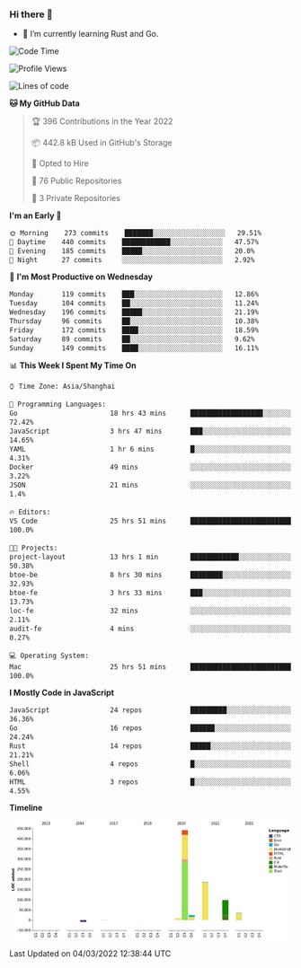 ### Hi there 👋

- 🌱 I’m currently learning Rust and Go.

<!--START_SECTION:waka-->
![Code Time](http://img.shields.io/badge/Code%20Time-285%20hrs%2021%20mins-blue)

![Profile Views](http://img.shields.io/badge/Profile%20Views-0-blue)

![Lines of code](https://img.shields.io/badge/From%20Hello%20World%20I%27ve%20Written-795%20Thousand%20lines%20of%20code-blue)

**🐱 My GitHub Data** 

> 🏆 396 Contributions in the Year 2022
 > 
> 📦 442.8 kB Used in GitHub's Storage 
 > 
> 💼 Opted to Hire
 > 
> 📜 76 Public Repositories 
 > 
> 🔑 3 Private Repositories  
 > 
**I'm an Early 🐤** 

```text
🌞 Morning    273 commits    ███████░░░░░░░░░░░░░░░░░░   29.51% 
🌆 Daytime    440 commits    ████████████░░░░░░░░░░░░░   47.57% 
🌃 Evening    185 commits    █████░░░░░░░░░░░░░░░░░░░░   20.0% 
🌙 Night      27 commits     ░░░░░░░░░░░░░░░░░░░░░░░░░   2.92%

```
📅 **I'm Most Productive on Wednesday** 

```text
Monday       119 commits    ███░░░░░░░░░░░░░░░░░░░░░░   12.86% 
Tuesday      104 commits    ██░░░░░░░░░░░░░░░░░░░░░░░   11.24% 
Wednesday    196 commits    █████░░░░░░░░░░░░░░░░░░░░   21.19% 
Thursday     96 commits     ██░░░░░░░░░░░░░░░░░░░░░░░   10.38% 
Friday       172 commits    ████░░░░░░░░░░░░░░░░░░░░░   18.59% 
Saturday     89 commits     ██░░░░░░░░░░░░░░░░░░░░░░░   9.62% 
Sunday       149 commits    ████░░░░░░░░░░░░░░░░░░░░░   16.11%

```


📊 **This Week I Spent My Time On** 

```text
⌚︎ Time Zone: Asia/Shanghai

💬 Programming Languages: 
Go                       18 hrs 43 mins      ██████████████████░░░░░░░   72.42% 
JavaScript               3 hrs 47 mins       ███░░░░░░░░░░░░░░░░░░░░░░   14.65% 
YAML                     1 hr 6 mins         █░░░░░░░░░░░░░░░░░░░░░░░░   4.31% 
Docker                   49 mins             ░░░░░░░░░░░░░░░░░░░░░░░░░   3.22% 
JSON                     21 mins             ░░░░░░░░░░░░░░░░░░░░░░░░░   1.4%

🔥 Editors: 
VS Code                  25 hrs 51 mins      █████████████████████████   100.0%

🐱‍💻 Projects: 
project-layout           13 hrs 1 min        ████████████░░░░░░░░░░░░░   50.38% 
btoe-be                  8 hrs 30 mins       ████████░░░░░░░░░░░░░░░░░   32.93% 
btoe-fe                  3 hrs 33 mins       ███░░░░░░░░░░░░░░░░░░░░░░   13.73% 
loc-fe                   32 mins             ░░░░░░░░░░░░░░░░░░░░░░░░░   2.11% 
audit-fe                 4 mins              ░░░░░░░░░░░░░░░░░░░░░░░░░   0.27%

💻 Operating System: 
Mac                      25 hrs 51 mins      █████████████████████████   100.0%

```

**I Mostly Code in JavaScript** 

```text
JavaScript               24 repos            █████████░░░░░░░░░░░░░░░░   36.36% 
Go                       16 repos            ██████░░░░░░░░░░░░░░░░░░░   24.24% 
Rust                     14 repos            █████░░░░░░░░░░░░░░░░░░░░   21.21% 
Shell                    4 repos             █░░░░░░░░░░░░░░░░░░░░░░░░   6.06% 
HTML                     3 repos             █░░░░░░░░░░░░░░░░░░░░░░░░   4.55%

```


**Timeline**

![Chart not found](https://raw.githubusercontent.com/elton/elton/main/charts/bar_graph.png) 


 Last Updated on 04/03/2022 12:38:44 UTC
<!--END_SECTION:waka-->

<!--
**elton/elton** is a ✨ _special_ ✨ repository because its `README.md` (this file) appears on your GitHub profile.

Here are some ideas to get you started:

- 🔭 I’m currently working on ...
- 🌱 I’m currently learning ...
- 👯 I’m looking to collaborate on ...
- 🤔 I’m looking for help with ...
- 💬 Ask me about ...
- 📫 How to reach me: ...
- 😄 Pronouns: ...
- ⚡ Fun fact: ...
-->
